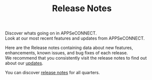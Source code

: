 ﻿---
title: "Release Notes"
toc: true
tag: developers
category: "release-notes" 
menus: 
    header:
        title: "Release Notes" 
        weight: 15
        icon: fa fa-wpexplorer
        identifier: AECreleasenotes
---

Discover whats going on in APPSeCONNECT.  
Look at our most recent features and updates from APPSeCONNECT.

Here are the Release notes containing data about new features, enhancements, known issues, and bug fixes of each release.   
We recommend that you consistently visit the release notes to find out about our [updates](/releasenotes/releasenote/).

You can discover [release notes](https://www.appseconnect.com/release-notes/) for all quarters. 
